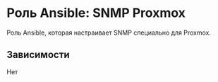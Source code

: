 # Роль Ansible: SNMP Proxmox

Роль Ansible, которая настраивает SNMP специально для Proxmox.

## Зависимости

Нет
